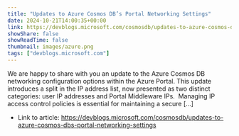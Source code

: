 ```yaml
---
title: "Updates to Azure Cosmos DB’s Portal Networking Settings"
date: 2024-10-21T14:00:35+00:00
link: https://devblogs.microsoft.com/cosmosdb/updates-to-azure-cosmos-dbs-portal-networking-settings
showShare: false
showReadTime: false
thumbnail: images/azure.png
tags: ["devblogs.microsoft.com"]
---
```

We are happy to share with you an update to the Azure Cosmos DB networking configuration options within the Azure Portal. This update introduces a split in the IP address list, now presented as two distinct categories: user IP addresses and Portal Middleware IPs.  Managing IP access control policies is essential for maintaining a secure […]

- Link to article: https://devblogs.microsoft.com/cosmosdb/updates-to-azure-cosmos-dbs-portal-networking-settings